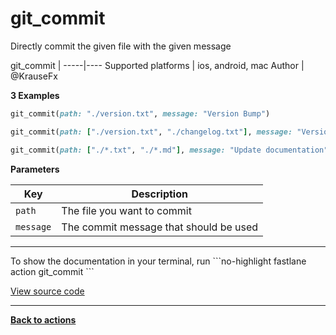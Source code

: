 # git_commit


Directly commit the given file with the given message







git_commit |
-----|----
Supported platforms | ios, android, mac
Author | @KrauseFx



**3 Examples**

```ruby
git_commit(path: "./version.txt", message: "Version Bump")
```

```ruby
git_commit(path: ["./version.txt", "./changelog.txt"], message: "Version Bump")
```

```ruby
git_commit(path: ["./*.txt", "./*.md"], message: "Update documentation")
```





**Parameters**

Key | Description
----|------------
  `path` | The file you want to commit
  `message` | The commit message that should be used




<hr />
To show the documentation in your terminal, run
```no-highlight
fastlane action git_commit
```

<a href="https://github.com/fastlane/fastlane/blob/master/fastlane/lib/fastlane/actions/git_commit.rb" target="_blank">View source code</a>

<hr />

<a href="/actions"><b>Back to actions</b></a>
